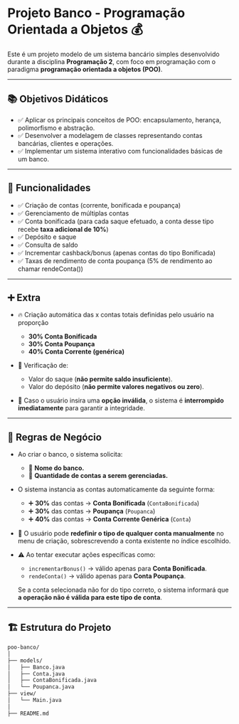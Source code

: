 # Projeto Banco - Programação Orientada a Objetos 💰

Este é um projeto modelo de um sistema bancário simples desenvolvido durante a disciplina **Programação 2**, com foco em programação com o paradigma **programação orientada a objetos (POO)**.

---

## 📚 Objetivos Didáticos

- ✅ Aplicar os principais conceitos de POO: encapsulamento, herança, polimorfismo e abstração.
- ✅ Desenvolver a modelagem de classes representando contas bancárias, clientes e operações.
- ✅ Implementar um sistema interativo com funcionalidades básicas de um banco.

---

## 🧩 Funcionalidades

- ✅ Criação de contas (corrente, bonificada e poupança)
- ✅ Gerenciamento de múltiplas contas
- ✅ Conta bonificada (para cada saque efetuado, a conta desse tipo recebe **taxa adicional de 10%**) 
- ✅ Depósito e saque
- ✅ Consulta de saldo
- ✅ Incrementar cashback/bonus (apenas contas do tipo Bonificada)
- ✅ Taxas de rendimento de conta poupança (5% de rendimento ao chamar rendeConta())

---

## ➕ Extra

- 🔥 Criação automática das x contas totais definidas pelo usuário na proporção
  - **30% Conta Bonificada**
  - **30% Conta Poupança**
  - **40% Conta Corrente (genérica)**

- 🔐 Verificação de:
  - Valor do saque (**não permite saldo insuficiente**).
  - Valor do depósito (**não permite valores negativos ou zero**).
- 🛑 Caso o usuário insira uma **opção inválida**, o sistema é **interrompido imediatamente** para garantir a integridade.

---

## 📜 **Regras de Negócio**

- Ao criar o banco, o sistema solicita:
  - 📌 **Nome do banco.**
  - 📌 **Quantidade de contas a serem gerenciadas.**

- O sistema instancia as contas automaticamente da seguinte forma:
  - ➕ **30%** das contas → **Conta Bonificada** (`ContaBonificada`)
  - ➕ **30%** das contas → **Poupança** (`Poupanca`)
  - ➕ **40%** das contas → **Conta Corrente Genérica** (`Conta`)

- 🔄 O usuário pode **redefinir o tipo de qualquer conta manualmente** no menu de criação, sobrescrevendo a conta existente no índice escolhido.

- ⚠️ Ao tentar executar ações específicas como:
  - `incrementarBonus()` → válido apenas para **Conta Bonificada**.
  - `rendeConta()` → válido apenas para **Conta Poupança**.
  
  Se a conta selecionada não for do tipo correto, o sistema informará que **a operação não é válida para este tipo de conta**.

---

## 🏗️ Estrutura do Projeto

```bash
poo-banco/
│
├── models/
│   ├── Banco.java
│   ├── Conta.java
│   ├── ContaBonificada.java
│   └── Poupanca.java
├── view/
│   └── Main.java
│
├── README.md